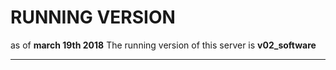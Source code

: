 # RUNNING VERSION

as of **march 19th 2018** The running version of this server is **v02_software**

---